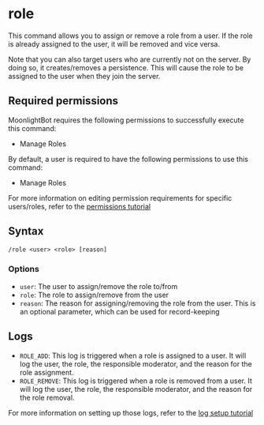 # role

This command allows you to assign or remove a role from a user. If the role is already assigned to the user, it will be
removed and vice versa.

Note that you can also target users who are currently not on the server. By doing so, it creates/removes a persistence.
This will cause the role to be assigned to the user when they join the server.

## Required permissions

MoonlightBot requires the following permissions to successfully execute this command:

* Manage Roles

By default, a user is required to have the following permissions to use this command:

* Manage Roles

For more information on editing permission requirements for specific users/roles, refer to
the [permissions tutorial](/start-up/permission-tutorial.md)

## Syntax

```text
/role <user> <role> [reason]
```

### Options

* `user`: The user to assign/remove the role to/from
* `role`: The role to assign/remove from the user
* `reason`: The reason for assigning/removing the role from the user. This is an optional parameter, which can be used
  for record-keeping

## Logs

* `ROLE_ADD`: This log is triggered when a role is assigned to a user.
  It will log the user, the role, the responsible moderator, and the reason for the role assignment.
* `ROLE_REMOVE`: This log is triggered when a role is removed from a user.
  It will log the user, the role, the responsible moderator, and the reason for the role removal.

For more information on setting up those logs, refer to the [log setup tutorial](/README.md#logging)
